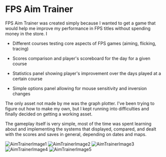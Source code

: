 # FPS Aim Trainer

FPS Aim Trainer was created simply because I wanted to get a game that would help me improve my performance in FPS titles without spending money in the store. I

   * Different courses testing core aspects of FPS games (aiming, flicking, tracing)

   * Scores comparison and player's scoreboard for the day for a given course

   * Statistics panel showing player's improvement over the days played at a certain course

   * Simple options panel allowing for mouse sensitivity and inversion changes

The only asset not made by me was the graph plotter. I've been trying to figure out how to make my own, but I kept running into difficulties and finally decided on getting a working asset.

The gameplay itself is very simple, most of the time was spent learning about and implementing the systems that displayed, compared, and dealt with the scores and saves in general, depending on dates and maps. 

![AimTrainerImage1](https://mir-s3-cdn-cf.behance.net/project_modules/disp/7bb753101779797.5f2730c0e1111.png?response-content-disposition%3Dattachment)
![AimTrainerImage2](https://mir-s3-cdn-cf.behance.net/project_modules/disp/d55f06101779797.5f2730c0e1b5c.png?response-content-disposition%3Dattachment)
![AimTrainerImage3](https://mir-s3-cdn-cf.behance.net/project_modules/disp/64e693101779797.5f2730c0e054a.png?response-content-disposition%3Dattachment)
![AimTrainerImage4](https://mir-s3-cdn-cf.behance.net/project_modules/disp/ddd51e101779797.5f2730c0dfd06.png?response-content-disposition%3Dattachment)
![AimTrainerImage5](https://mir-s3-cdn-cf.behance.net/project_modules/disp/008a79101779797.5f2730c0e0b1a.png?response-content-disposition%3Dattachment)
